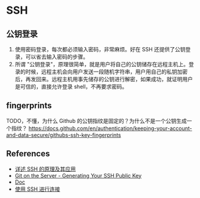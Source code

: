 # SSH


## 公钥登录
1. 使用密码登录，每次都必须输入密码，非常麻烦。好在 SSH 还提供了公钥登录，可以省去输入密码的步骤。
2. 所谓 "公钥登录"，原理很简单，就是用户将自己的公钥储存在远程主机上。登录的时候，远程主机会向用户发送一段随机字符串，用户用自己的私钥加密后，再发回来。远程主机用事先储存的公钥进行解密，如果成功，就证明用户是可信的，直接允许登录 shell，不再要求密码。


## fingerprints
TODO，不懂，为什么 Github 的公钥指纹是固定的？为什么不是一个公钥生成一个指纹？
https://docs.github.com/en/authentication/keeping-your-account-and-data-secure/githubs-ssh-key-fingerprints



## References
* [详述 SSH 的原理及其应用](https://github.com/guobinhit/cg-blog/blob/master/articles/others/detail-ssh.md)
* [Git on the Server - Generating Your SSH Public Key](https://git-scm.com/book/en/v2/Git-on-the-Server-Generating-Your-SSH-Public-Key)
* [Doc](https://help.github.com/articles/connecting-to-github-with-ssh/)
* [使用 SSH 进行连接](https://docs.github.com/zh/authentication/connecting-to-github-with-ssh/about-ssh)
